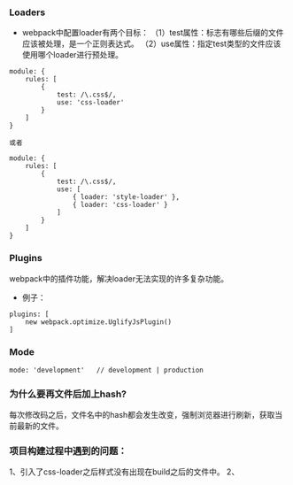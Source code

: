 ### Loaders
- webpack中配置loader有两个目标：
（1）test属性：标志有哪些后缀的文件应该被处理，是一个正则表达式。
（2）use属性：指定test类型的文件应该使用哪个loader进行预处理。
```
module: {
    rules: [
        {
            test: /\.css$/,
            use: 'css-loader'
        }
    ]
}

或者

module: {
    rules: [
        {
            test: /\.css$/,
            use: [
                { loader: 'style-loader' },
                { loader: 'css-loader' }
            ]
        }
    ]
}
```

### Plugins
webpack中的插件功能，解决loader无法实现的许多复杂功能。
- 例子：
```
plugins: [
    new webpack.optimize.UglifyJsPlugin()
]
```

### Mode
```
mode: 'development'   // development | production
```

### 为什么要再文件后加上hash?
每次修改码之后，文件名中的hash都会发生改变，强制浏览器进行刷新，获取当前最新的文件。



### 项目构建过程中遇到的问题：
1、引入了css-loader之后样式没有出现在build之后的文件中。
2、
